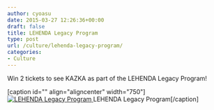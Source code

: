 ```yaml
---
author: cyoasu
date: 2015-03-27 12:26:36+00:00
draft: false
title: LEHENDA Legacy Program
type: post
url: /culture/lehenda-legacy-program/
categories:
- Culture
---
```


Win 2 tickets to see KAZKA as part of the LEHENDA Legacy Program!

[caption id="" align="aligncenter" width="750"][![LEHENDA Legacy Program](http://static1.squarespace.com/static/52e77a26e4b0c5a06f835053/t/551102e2e4b0f498ce1bab7c/1427178273522/?format=1500w)
](http://www.lehenda.com.au/legacy-program/) LEHENDA Legacy Program[/caption]
